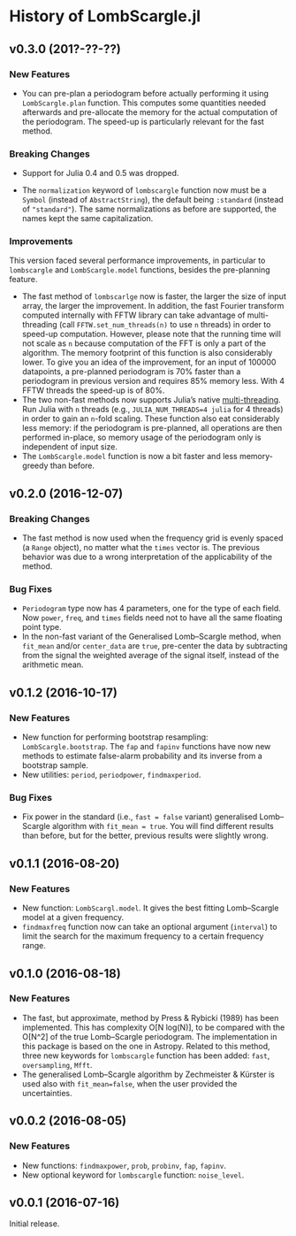History of LombScargle.jl
=========================

v0.3.0 (201?-??-??)
-------------------

### New Features

* You can pre-plan a periodogram before actually performing it using
  `LombScargle.plan` function.  This computes some quantities needed afterwards
  and pre-allocate the memory for the actual computation of the periodogram.
  The speed-up is particularly relevant for the fast method.

### Breaking Changes

* Support for Julia 0.4 and 0.5 was dropped.

* The `normalization` keyword of `lombscargle` function now must be a `Symbol`
  (instead of `AbstractString`), the default being `:standard` (instead of
  `"standard"`).  The same normalizations as before are supported, the names
  kept the same capitalization.

### Improvements

This version faced several performance improvements, in particular to
`lombscargle` and `LombScargle.model` functions, besides the pre-planning
feature.

* The fast method of `lombscarlge` now is faster, the larger the size of input
  array, the larger the improvement.  In addition, the fast Fourier transform
  computed internally with FFTW library can take advantage of multi-threading
  (call `FFTW.set_num_threads(n)` to use `n` threads) in order to speed-up
  computation.  However, please note that the running time will not scale as `n`
  because computation of the FFT is only a part of the algorithm.  The memory
  footprint of this function is also considerably lower.  To give you an idea of
  the improvement, for an input of 100000 datapoints, a pre-planned periodogram
  is 70% faster than a periodogram in previous version and requires 85% memory
  less.  With 4 FFTW threads the speed-up is of 80%.
* The two non-fast methods now supports Julia’s
  native
  [multi-threading](http://docs.julialang.org/en/stable/manual/parallel-computing/#multi-threading-experimental).
  Run Julia with `n` threads (e.g., `JULIA_NUM_THREADS=4 julia` for 4 threads)
  in order to gain an `n`-fold scaling.  These function also eat considerably
  less memory: if the periodogram is pre-planned, all operations are then
  performed in-place, so memory usage of the periodogram only is independent of
  input size.
* The `LombScargle.model` function is now a bit faster and less memory-greedy
  than before.

v0.2.0 (2016-12-07)
-------------------

### Breaking Changes

* The fast method is now used when the frequency grid is evenly spaced (a
  `Range` object), no matter what the `times` vector is.  The previous behavior
  was due to a wrong interpretation of the applicability of the method.

### Bug Fixes

* `Periodogram` type now has 4 parameters, one for the type of each field.  Now
  `power`, `freq`, and `times` fields need not to have all the same floating
  point type.
* In the non-fast variant of the Generalised Lomb–Scargle method, when
  `fit_mean` and/or `center_data` are `true`, pre-center the data by subtracting
  from the signal the weighted average of the signal itself, instead of the
  arithmetic mean.

v0.1.2 (2016-10-17)
-------------------

### New Features

* New function for performing bootstrap resampling: `LombScargle.bootstrap`.
  The `fap` and `fapinv` functions have now new methods to estimate false-alarm
  probability and its inverse from a bootstrap sample.
* New utilities: `period`, `periodpower`, `findmaxperiod`.

### Bug Fixes

* Fix power in the standard (i.e., `fast = false` variant) generalised
  Lomb–Scargle algorithm with `fit_mean = true`.  You will find different
  results than before, but for the better, previous results were slightly wrong.

v0.1.1 (2016-08-20)
-------------------

### New Features

* New function: `LombScargl.model`.  It gives the best fitting Lomb–Scargle
  model at a given frequency.
* `findmaxfreq` function now can take an optional argument (`interval`) to limit
  the search for the maximum frequency to a certain frequency range.

v0.1.0 (2016-08-18)
-------------------

### New Features

* The fast, but approximate, method by Press & Rybicki (1989) has been
  implemented.  This has complexity O[N log(N)], to be compared with the O[N^2]
  of the true Lomb–Scargle periodogram.  The implementation in this package is
  based on the one in Astropy.  Related to this method, three new keywords for
  `lombscargle` function has been added: `fast`, `oversampling`, `Mfft`.
* The generalised Lomb–Scargle algorithm by Zechmeister & Kürster is used also
  with `fit_mean=false`, when the user provided the uncertainties.

v0.0.2 (2016-08-05)
-------------------

### New Features

* New functions: `findmaxpower`, `prob`, `probinv`, `fap`, `fapinv`.
* New optional keyword for `lombscargle` function: `noise_level`.

v0.0.1 (2016-07-16)
-------------------

Initial release.
